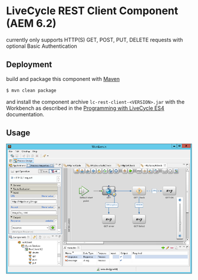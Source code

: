 # LiveCycle REST Client Component (AEM 6.2)

currently only supports HTTP(S) GET, POST, PUT, DELETE requests with optional Basic Authentication

## Deployment

build and package this component with [Maven][mvn]

```sh
$ mvn clean package
```

and install the component archive ```lc-rest-client-<VERSION>.jar``` with the Workbench
as described in the [Programming with LiveCycle ES4][lc] documentation.

## Usage

![screenshot](https://github.com/dgf/lc-rest-client/raw/master/WorkbenchRestClient62.png)

[mvn]: http://maven.apache.org
[lc]: http://help.adobe.com/en_US/livecycle/11.0/ProgramLC/index.html
